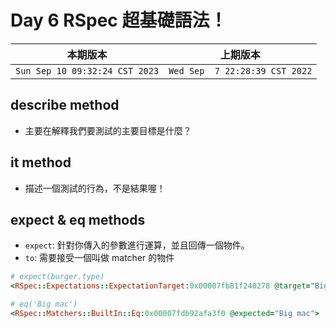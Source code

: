 # Day 6 RSpec 超基礎語法！

|本期版本|上期版本
|:---:|:---:|
`Sun Sep 10 09:32:24 CST 2023` | `Wed Sep  7 22:28:39 CST 2022`


## describe method

* 主要在解釋我們要測試的主要目標是什麼？

## it method

* 描述一個測試的行為，不是結果喔！

## expect & eq methods

* `expect`: 針對你傳入的參數進行運算，並且回傳一個物件。
* `to`: 需要接受一個叫做 matcher 的物件


```ruby
# expect(burger.type)
<RSpec::Expectations::ExpectationTarget:0x00007fb81f240278 @target="Big mac">

# eq('Big mac')
<RSpec::Matchers::BuiltIn::Eq:0x00007fdb92afa3f0 @expected="Big mac">
```